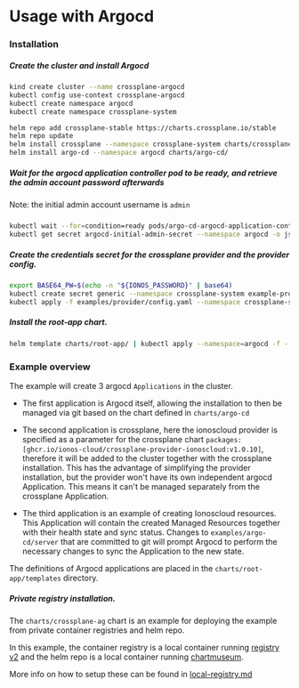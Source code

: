 # Usage with Argocd

### Installation

##### Create the cluster and install Argocd
```bash
kind create cluster --name crossplane-argocd
kubectl config use-context crossplane-argocd
kubectl create namespace argocd
kubectl create namespace crossplane-system

helm repo add crossplane-stable https://charts.crossplane.io/stable
helm repo update
helm install crossplane --namespace crossplane-system charts/crossplane
helm install argo-cd --namespace argocd charts/argo-cd/
```

##### Wait for the argocd application controller pod to be ready, and retrieve the admin account password afterwards
Note: the initial admin account username is `admin`
#####
```bash
kubectl wait --for=condition=ready pods/argo-cd-argocd-application-controller-0 --timeout=10m --namespace argocd
kubectl get secret argocd-initial-admin-secret --namespace argocd -o jsonpath="{.data.password}" | base64 -d > .local/argopw
```

##### Create the credentials secret for the crossplane provider and the provider config.
```bash
export BASE64_PW=$(echo -n "${IONOS_PASSWORD}" | base64)
kubectl create secret generic --namespace crossplane-system example-provider-secret --from-literal=credentials="{\"user\":\"${IONOS_USERNAME}\",\"password\":\"${BASE64_PW}\"}"
kubectl apply -f examples/provider/config.yaml --namespace crossplane-system
```

##### Install the root-app chart.
```bash
helm template charts/root-app/ | kubectl apply --namespace=argocd -f -
```

### Example overview

The example will create 3 argocd `Applications` in the cluster.
- The first application is Argocd itself, allowing the installation to then be managed via git based on the chart defined in `charts/argo-cd`


- The second application is crossplane, here the ionoscloud provider is specified as a parameter for the crossplane chart `packages: [ghcr.io/ionos-cloud/crossplane-provider-ionoscloud:v1.0.10]`, therefore it will be added to the cluster together with the crossplane installation. This has the advantage of simplifying the provider installation, but the provider won't have its own independent argocd Application. This means it can't be managed separately from the crossplane Application.


- The third application is an example of creating Ionoscloud resources. This Application will contain the created Managed Resources together with their health state and sync status. Changes to `examples/argo-cd/server` that are committed to git will prompt Argocd to perform the necessary changes to sync the Application to the new state. 

The definitions of Argocd applications are placed in the `charts/root-app/templates` directory.

##### Private registry installation.
The `charts/crossplane-ag` chart is an example for deploying the example from private container registries and helm repo.

In this example, the container registry is a local container running [registry v2](https://hub.docker.com/_/registry) and the helm repo is a local container running [chartmuseum](https://github.com/helm/chartmuseum).

More info on how to setup these can be found in [local-registry.md](local-registry.md)